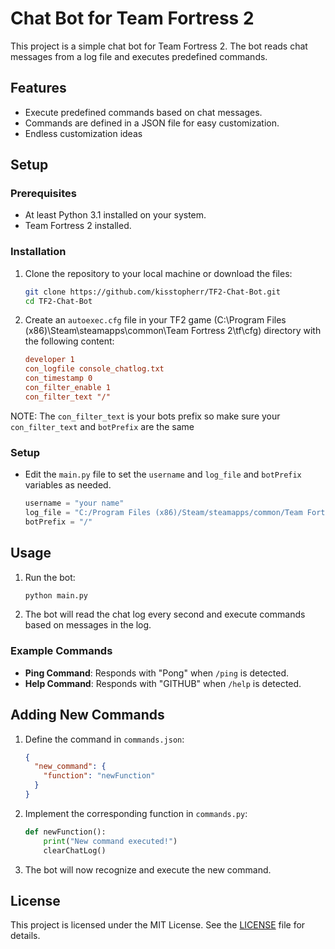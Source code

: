# Chat Bot for Team Fortress 2

This project is a simple chat bot for Team Fortress 2. The bot reads chat messages from a log file and executes predefined commands.

## Features

- Execute predefined commands based on chat messages.
- Commands are defined in a JSON file for easy customization.
- Endless customization ideas

## Setup

### Prerequisites

- At least Python 3.1 installed on your system.
- Team Fortress 2 installed.

### Installation

1. Clone the repository to your local machine or download the files:

    ```sh
    git clone https://github.com/kisstopherr/TF2-Chat-Bot.git
    cd TF2-Chat-Bot
    ```

2. Create an `autoexec.cfg` file in your TF2 game (C:\Program Files (x86)\Steam\steamapps\common\Team Fortress 2\tf\cfg) directory with the following content:
   
    ```cfg
    developer 1
    con_logfile console_chatlog.txt
    con_timestamp 0
    con_filter_enable 1
    con_filter_text "/"
    ```
NOTE:
The `con_filter_text` is your bots prefix so make sure your `con_filter_text` and `botPrefix` are the same

### Setup

- Edit the `main.py` file to set the `username` and `log_file` and `botPrefix` variables as needed.

    ```python
    username = "your name"
    log_file = "C:/Program Files (x86)/Steam/steamapps/common/Team Fortress 2/tf/console_chatlog.txt"1
    botPrefix = "/"
    ```

## Usage

1. Run the bot:

    ```sh
    python main.py
    ```

2. The bot will read the chat log every second and execute commands based on messages in the log.

### Example Commands

- **Ping Command**: Responds with "Pong" when `/ping` is detected.
- **Help Command**: Responds with "GITHUB" when `/help` is detected.

## Adding New Commands

1. Define the command in `commands.json`:

    ```json
    {
      "new_command": {
        "function": "newFunction"
      }
    }
    ```

2. Implement the corresponding function in `commands.py`:

    ```python
    def newFunction():
        print("New command executed!")
        clearChatLog()
    ```

3. The bot will now recognize and execute the new command.

## License

This project is licensed under the MIT License. See the [LICENSE](LICENSE) file for details.
